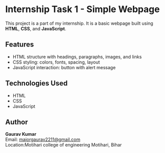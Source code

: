 # Internship Task 1 - Simple Webpage

This project is a part of my internship. It is a basic webpage built using **HTML**, **CSS**, and **JavaScript**.

## Features

- HTML structure with headings, paragraphs, images, and links  
- CSS styling: colors, fonts, spacing, layout  
- JavaScript interaction: button with alert message

## Technologies Used

- HTML  
- CSS  
- JavaScript

## Author

**Gaurav Kumar**  
Email: majorgaurav2211@gmail.com  
Location:Motihari college of engineering Motihari, Bihar  
